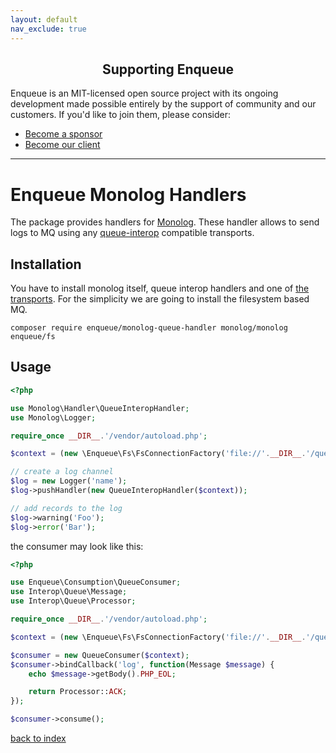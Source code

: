 ```yaml
---
layout: default
nav_exclude: true
---
```

<h2 align="center">Supporting Enqueue</h2>

Enqueue is an MIT-licensed open source project with its ongoing development made possible entirely by the support of community and our customers. If you'd like to join them, please consider:

- [Become a sponsor](https://www.patreon.com/makasim)
- [Become our client](http://forma-pro.com/)

---

# Enqueue Monolog Handlers

The package provides handlers for [Monolog](https://github.com/Seldaek/monolog).
These handler allows to send logs to MQ using any [queue-interop](https://github.com/queue-interop/queue-interop) compatible transports.

## Installation

You have to install monolog itself, queue interop handlers and one of [the transports](https://github.com/php-enqueue/enqueue-dev/blob/master/docs/index.md#transports).
For the simplicity we are going to install the filesystem based MQ.

```
composer require enqueue/monolog-queue-handler monolog/monolog enqueue/fs
```

## Usage

```php
<?php

use Monolog\Handler\QueueInteropHandler;
use Monolog\Logger;

require_once __DIR__.'/vendor/autoload.php';

$context = (new \Enqueue\Fs\FsConnectionFactory('file://'.__DIR__.'/queue'))->createContext();

// create a log channel
$log = new Logger('name');
$log->pushHandler(new QueueInteropHandler($context));

// add records to the log
$log->warning('Foo');
$log->error('Bar');
```

the consumer may look like this:

```php
<?php

use Enqueue\Consumption\QueueConsumer;
use Interop\Queue\Message;
use Interop\Queue\Processor;

require_once __DIR__.'/vendor/autoload.php';

$context = (new \Enqueue\Fs\FsConnectionFactory('file://'.__DIR__.'/queue'))->createContext();

$consumer = new QueueConsumer($context);
$consumer->bindCallback('log', function(Message $message) {
    echo $message->getBody().PHP_EOL;

    return Processor::ACK;
});

$consumer->consume();

```

[back to index](../index.md)
